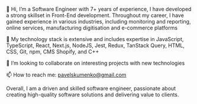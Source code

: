 👋 Hi, I’m a Software Engineer with 7+ years of experience, I have developed a strong skillset in Front-End development. Throughout my career, I have gained experience in various industries, including monitoring and reporting, online services, manufacturing digitisation and e-commerce platforms  

👀 My technology stack is extensive and includes expertise in JavaScript, TypeScript, React, Next.js, NodeJS, Jest, Redux, TanStack Query, HTML, CSS, Git, npm, CMS Shopify, and C++  

💞️ I’m looking to collaborate on interesting projects with new technologies  

📫 How to reach me: pavelskumenko@gmail.com  

Overall, I am a driven and skilled software engineer, passionate about creating high-quality software solutions and delivering value to clients.

<!---
WFZ1/WFZ1 is a ✨ special ✨ repository because its `README.md` (this file) appears on your GitHub profile.
You can click the Preview link to take a look at your changes.
--->
